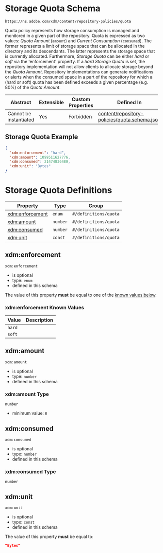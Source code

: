 ---
---

# Storage Quota Schema

```
https://ns.adobe.com/xdm/content/repository-policies/quota
```

Quota policy represents how storage consumption is managed and monitored in a given part of the repository.
Quota is expressed as two values: *Quota Amount* (`amount`) and *Current Consumption* (`consumed`). The former represents a limit of storage space that can be allocated in the directory and its descendants. The latter represents the storage space that is currently allocated.
Furthermore, *Storage Quota* can be either *hard* or *soft* via the &#39;enforcement&#39; property. If a *hard* *Storage Quota* is set, the repository implementation will not allow clients to allocate storage beyond the *Quota Amount*.
Repository implementations can generate notifications or alerts when the consumed space in a part of the repository for which a (hard or soft) quota has been defined exceeds a given percentage (e.g. 80%) of the *Quota Amount*.


| Abstract | Extensible | Custom Properties | Defined In |
|----------|------------|-------------------|------------|
| Cannot be instantiated | Yes | Forbidden | [content/repository-policies/quota.schema.json](content/repository-policies/quota.schema.json) |

## Storage Quota Example
```json
{
  "xdm:enforcement": "hard",
  "xdm:amount": 1099511627776,
  "xdm:consumed": 21474836480,
  "xdm:unit": "Bytes"
}
```

# Storage Quota Definitions

| Property | Type | Group |
|----------|------|-------|
| [xdm:enforcement](#xdm:enforcement) | `enum` | `#/definitions/quota` |
| [xdm:amount](#xdm:amount) | `number` | `#/definitions/quota` |
| [xdm:consumed](#xdm:consumed) | `number` | `#/definitions/quota` |
| [xdm:unit](#xdm:unit) | `const` | `#/definitions/quota` |

## xdm:enforcement



`xdm:enforcement`
* is optional
* type: `enum`
* defined in this schema

The value of this property **must** be equal to one of the [known values below](#xdm:enforcement-known-values).

### xdm:enforcement Known Values
| Value | Description |
|-------|-------------|
| `hard` |  |
| `soft` |  |




## xdm:amount



`xdm:amount`
* is optional
* type: `number`
* defined in this schema

### xdm:amount Type


`number`
* minimum value: `0`






## xdm:consumed



`xdm:consumed`
* is optional
* type: `number`
* defined in this schema

### xdm:consumed Type


`number`






## xdm:unit



`xdm:unit`
* is optional
* type: `const`
* defined in this schema

The value of this property **must** be equal to:

```json
"Bytes"
```




